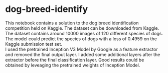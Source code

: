 # dog-breed-identify

This notebook contains a solution to the dog breed identification competition held on Kaggle. The dataset can be downloaded from Kaggle. The dataset contains around 10000 images of 120 different species of dogs. The model could predict the species of dogs with a loss of 0.4959 on the Kaggle submission test set. 
<br>
I used the pretrained Inception V3 Model by Google as a feature extractor and removed the final output layer. I added some additional layers after the extractor before the final classification layer. Good results could be obtained by leveaging the pretrained weights of Inception Model.